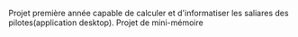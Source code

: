 Projet première année capable de calculer et d'informatiser les saliares des pilotes(application desktop).
Projet de mini-mémoire
